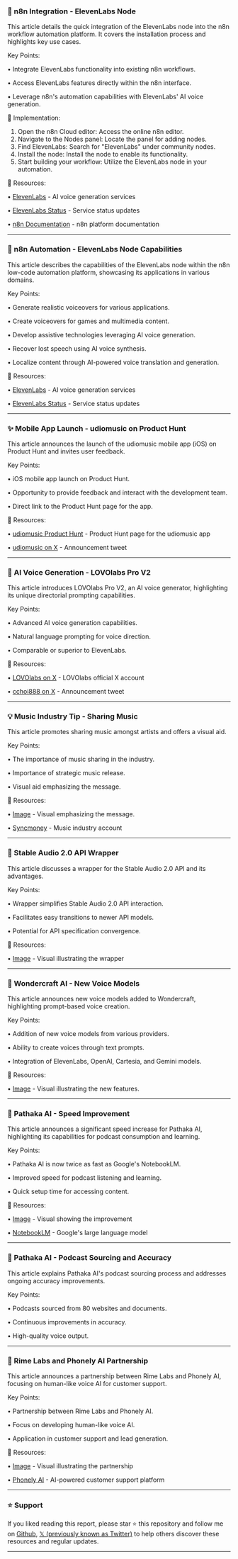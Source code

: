 ### 🚀 n8n Integration - ElevenLabs Node

This article details the quick integration of the ElevenLabs node into the n8n workflow automation platform.  It covers the installation process and highlights key use cases.

Key Points:

• Integrate ElevenLabs functionality into existing n8n workflows.


• Access ElevenLabs features directly within the n8n interface.


• Leverage n8n's automation capabilities with ElevenLabs' AI voice generation.


🚀 Implementation:

1. Open the n8n Cloud editor: Access the online n8n editor.
2. Navigate to the Nodes panel: Locate the panel for adding nodes.
3. Find ElevenLabs: Search for "ElevenLabs" under community nodes.
4. Install the node: Install the node to enable its functionality.
5. Start building your workflow: Utilize the ElevenLabs node in your automation.


🔗 Resources:

• [ElevenLabs](https://x.com/elevenlabsio) - AI voice generation services


• [ElevenLabs Status](https://x.com/elevenlabsio/status/1927384108734255239) - Service status updates


• [n8n Documentation](https://t.co/2it0qelCoF) - n8n platform documentation



---

### 🤖 n8n Automation - ElevenLabs Node Capabilities

This article describes the capabilities of the ElevenLabs node within the n8n low-code automation platform, showcasing its applications in various domains.

Key Points:

• Generate realistic voiceovers for various applications.


• Create voiceovers for games and multimedia content.


• Develop assistive technologies leveraging AI voice generation.


• Recover lost speech using AI voice synthesis.


• Localize content through AI-powered voice translation and generation.


🔗 Resources:

• [ElevenLabs](https://x.com/elevenlabsio) - AI voice generation services


• [ElevenLabs Status](https://x.com/elevenlabsio/status/1927384106238656993) - Service status updates



---

### ✨ Mobile App Launch - udiomusic on Product Hunt

This article announces the launch of the udiomusic mobile app (iOS) on Product Hunt and invites user feedback.

Key Points:

• iOS mobile app launch on Product Hunt.


• Opportunity to provide feedback and interact with the development team.


• Direct link to the Product Hunt page for the app.


🔗 Resources:

• [udiomusic Product Hunt](https://t.co/Oe6JiOm9FY) - Product Hunt page for the udiomusic app


• [udiomusic on X](https://x.com/udiomusic/status/1925961151877128480) - Announcement tweet


---

### 🤖 AI Voice Generation - LOVOlabs Pro V2

This article introduces LOVOlabs Pro V2, an AI voice generator, highlighting its unique directorial prompting capabilities.

Key Points:

• Advanced AI voice generation capabilities.


• Natural language prompting for voice direction.


•  Comparable or superior to ElevenLabs.


🔗 Resources:


• [LOVOlabs on X](https://x.com/LOVOlabs) - LOVOlabs official X account


• [cchoi888 on X](https://x.com/cchoi888/status/1925941188529455159) - Announcement tweet



---

### 💡 Music Industry Tip - Sharing Music

This article promotes sharing music amongst artists and offers a visual aid.

Key Points:

• The importance of music sharing in the industry.


•  Importance of strategic music release.


• Visual aid emphasizing the message.


🔗 Resources:

• [Image](https://pbs.twimg.com/amplify_video_thumb/1925953153238810624/img/RA0qwSfd2644J90O.jpg) - Visual emphasizing the message.


• [Syncmoney](https://x.com/SyNcMONEY) -  Music industry account


---

### 🤖 Stable Audio 2.0 API Wrapper

This article discusses a wrapper for the Stable Audio 2.0 API and its advantages.

Key Points:

• Wrapper simplifies Stable Audio 2.0 API interaction.


•  Facilitates easy transitions to newer API models.


•  Potential for API specification convergence.


🔗 Resources:

• [Image](https://pbs.twimg.com/amplify_video_thumb/1916225686118805504/img/2xePGynKDCoMeHJH.jpg) - Visual illustrating the wrapper


---

### 🤖 Wondercraft AI - New Voice Models

This article announces new voice models added to Wondercraft, highlighting prompt-based voice creation.

Key Points:

• Addition of new voice models from various providers.


• Ability to create voices through text prompts.


• Integration of ElevenLabs, OpenAI, Cartesia, and Gemini models.


🔗 Resources:

• [Image](https://pbs.twimg.com/amplify_video_thumb/1925500760000720896/img/Rn4_sJWVMfge7_6A.jpg) - Visual illustrating the new features.


---

### 🚀 Pathaka AI - Speed Improvement

This article announces a significant speed increase for Pathaka AI, highlighting its capabilities for podcast consumption and learning.

Key Points:

• Pathaka AI is now twice as fast as Google's NotebookLM.


• Improved speed for podcast listening and learning.


• Quick setup time for accessing content.


🔗 Resources:

• [Image](https://pbs.twimg.com/amplify_video_thumb/1925489018591961088/img/QehIB0L3GK4CtcgG.jpg) - Visual showing the improvement


• [NotebookLM](https://x.com/NotebookLM) -  Google's large language model


---

### 🤖 Pathaka AI - Podcast Sourcing and Accuracy

This article explains Pathaka AI's podcast sourcing process and addresses ongoing accuracy improvements.

Key Points:

• Podcasts sourced from 80 websites and documents.


• Continuous improvements in accuracy.


• High-quality voice output.


---

### 🤖 Rime Labs and Phonely AI Partnership

This article announces a partnership between Rime Labs and Phonely AI, focusing on human-like voice AI for customer support.

Key Points:

• Partnership between Rime Labs and Phonely AI.


• Focus on developing human-like voice AI.


• Application in customer support and lead generation.


🔗 Resources:

• [Image](https://pbs.twimg.com/media/GrZi-fIbYAAEadx?format=png&name=small) - Visual illustrating the partnership


• [Phonely AI](https://x.com/phonely_ai) - AI-powered customer support platform


---

### ⭐️ Support

If you liked reading this report, please star ⭐️ this repository and follow me on [Github](https://github.com/Drix10), [𝕏 (previously known as Twitter)](https://x.com/DRIX_10_) to help others discover these resources and regular updates.

---